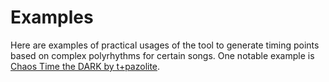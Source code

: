 # Examples

Here are examples of practical usages of the tool to generate timing points based on complex polyrhythms for certain songs.
One notable example is [Chaos Time the DARK by t+pazolite](examples/chaos-time/).
